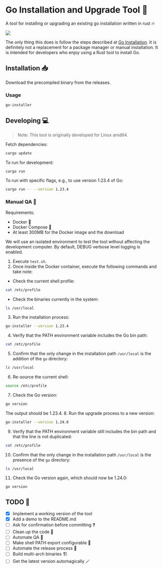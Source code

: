 # Go Installation and Upgrade Tool 🚀

A tool for installing or upgrading an existing go installation written in rust 🔥

<img src="assets/demo.gif" />

The only thing this does is follow the steps described at 
[Go Installation](https://go.dev/doc/install).
It is definitely not a replacement for a 
package manager or manual installation. It is intended for developers who 
enjoy using a Rust tool to install Go.

## Installation 📥

Download the precompiled binary from the releases.

### Usage

```sh
go-installer
```

## Developing 💻

> Note: This tool is originally developed for Linux amd64.

Fetch dependencies:

```sh
cargo update
```

To run for development:

```sh
cargo run
```

To run with specific flags, e.g., to use version 1.23.4 of Go:

```sh
cargo run -- --version 1.23.4
```

### Manual QA 🧪

Requirements:

- Docker 🐳
- Docker Compose 🐙
- At least 300MB for the Docker image and the download

We will use an isolated environment to test the tool without affecting the 
development computer. By default, DEBUG verbose level logging is enabled.

1. Execute `test.sh`.
2. Once inside the Docker container, execute the following commands and take 
  note:
  - Check the current shell profile:
   ```sh
   cat /etc/profile
   ```
  - Check the binaries currently in the system:
   ```sh
   ls /usr/local
   ```
3. Run the installation process:
  ```sh
  go-installer --version 1.23.4
  ```
4. Verify that the PATH environment variable includes the Go bin path:
  ```sh
  cat /etc/profile
  ```
5. Confirm that the only change in the installation path `/usr/local` is the 
  addition of the `go` directory:
  ```sh
  ls /usr/local
  ```
6. Re-source the current shell:
  ```sh
  source /etc/profile
  ```
7. Check the Go version:
  ```sh
  go version
  ```
  The output should be 1.23.4.
8. Run the upgrade process to a new version:
  ```sh
  go-installer --version 1.24.0
  ```
9. Verify that the PATH environment variable still includes the bin path and 
  that the line is not duplicated:
  ```sh
  cat /etc/profile
  ```
10. Confirm that the only change in the installation path `/usr/local` is the 
   presence of the `go` directory:
  ```sh
  ls /usr/local
  ```
11. Check the Go version again, which should now be 1.24.0:
  ```sh
  go version
  ```

## TODO 📝

- [x] Implement a working version of the tool
- [x] Add a demo to the README.md
- [ ] Ask for confirmation before committing ❓
- [ ] Clean up the code 🧹
- [ ] Automate QA 🤖
- [ ] Make shell PATH export configurable 🔧
- [ ] Automate the release process 🚀
- [ ] Build multi-arch binaries 🏗️
- [ ] Get the latest version automagically 🪄
